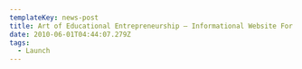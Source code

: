 ```yaml
---
templateKey: news-post
title: Art of Educational Entrepreneurship — Informational Website For Cancer Patients
date: 2010-06-01T04:44:07.279Z
tags:
  - Launch
---
```


